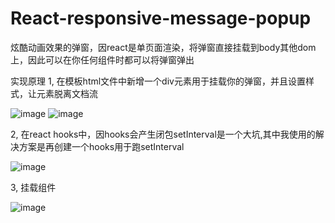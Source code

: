 # React-responsive-message-popup
炫酷动画效果的弹窗，因react是单页面渲染，将弹窗直接挂载到body其他dom上，因此可以在你任何组件时都可以将弹窗弹出

实现原理
  1, 在模板html文件中新增一个div元素用于挂载你的弹窗，并且设置样式，让元素脱离文档流
  
  ![image](https://user-images.githubusercontent.com/83505101/161191162-1825d268-64e6-42a0-8b60-f6c6ee4b0d91.png)
  ![image](https://user-images.githubusercontent.com/83505101/161191346-4c558bef-9e1c-4a65-8e47-24d8914b962b.png)

  2, 在react hooks中，因hooks会产生闭包setInterval是一个大坑,其中我使用的解决方案是再创建一个hooks用于跑setInterval
  
  ![image](https://user-images.githubusercontent.com/83505101/161191556-35a83ca6-ea2f-4f71-8d51-e4d9fb6212ec.png)

  3, 挂载组件
  
  ![image](https://user-images.githubusercontent.com/83505101/161191697-6563aebb-fb76-4f3e-a7a8-0a40895465ff.png)
